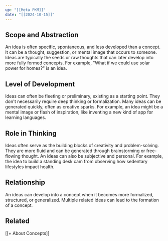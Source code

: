 ```yaml
---
up: "[[Meta PKM]]"
date: "[[2024-10-15]]"
---
```


## Scope and Abstraction
An idea is often specific, spontaneous, and less developed than a concept. It can be a thought, suggestion, or mental image that occurs to someone. Ideas are typically the seeds or raw thoughts that can later develop into more fully formed concepts. For example, "What if we could use solar power for homes?" is an idea. 

## Level of Development
Ideas can often be fleeting or preliminary, existing as a starting point. They don't necessarily require deep thinking or formalization. Many ideas can be generated quickly, often as creative sparks. For example, an idea might be a mental image or flash of inspiration, like inventing a new kind of app for learning languages. 

## Role in Thinking
Ideas often serve as the building blocks of creativity and problem-solving. They are more fluid and can be generated through brainstorming or free-flowing thought. An ideas can also be subjective and personal. For example, the idea to build a standing desk cam from observing how sedentary lifestyles impact health. 

## Relationship
An ideas can develop into a concept when it becomes more formalized, structured, or generalized. Multiple related ideas can lead to the formation of a concept. 

## Related
[[+ About Concepts]]